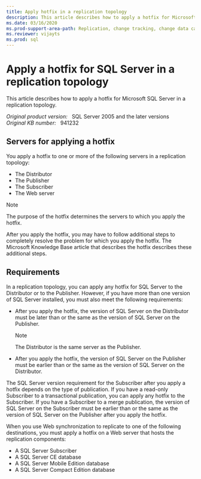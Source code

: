 ```yaml
---
title: Apply hotfix in a replication topology
description: This article describes how to apply a hotfix for Microsoft SQL Server in a replication topology.
ms.date: 03/16/2020
ms.prod-support-area-path: Replication, change tracking, change data capture
ms.reviewer: vijayts
ms.prod: sql
---
```

# Apply a hotfix for SQL Server in a replication topology

This article describes how to apply a hotfix for Microsoft SQL Server in a replication topology.

_Original product version:_ &nbsp; SQL Server 2005 and the later versions  
_Original KB number:_ &nbsp; 941232

## Servers for applying a hotfix

You apply a hotfix to one or more of the following servers in a replication topology:

- The Distributor
- The Publisher
- The Subscriber
- The Web server

> [!NOTE]
> The purpose of the hotfix determines the servers to which you apply the hotfix.

After you apply the hotfix, you may have to follow additional steps to completely resolve the problem for which you apply the hotfix. The Microsoft Knowledge Base article that describes the hotfix describes these additional steps.

## Requirements

In a replication topology, you can apply any hotfix for SQL Server to the Distributor or to the Publisher. However, if you have more than one version of SQL Server installed, you must also meet the following requirements:

- After you apply the hotfix, the version of SQL Server on the Distributor must be later than or the same as the version of SQL Server on the Publisher.

    > [!NOTE]
    > The Distributor is the same server as the Publisher.

- After you apply the hotfix, the version of SQL Server on the Publisher must be earlier than or the same as the version of SQL Server on the Distributor.

The SQL Server version requirement for the Subscriber after you apply a hotfix depends on the type of publication. If you have a read-only Subscriber to a transactional publication, you can apply any hotfix to the Subscriber. If you have a Subscriber to a merge publication, the version of SQL Server on the Subscriber must be earlier than or the same as the version of SQL Server on the Publisher after you apply the hotfix.

When you use Web synchronization to replicate to one of the following destinations, you must apply a hotfix on a Web server that hosts the replication components:

- A SQL Server Subscriber
- A SQL Server CE database
- A SQL Server Mobile Edition database
- A SQL Server Compact Edition database
